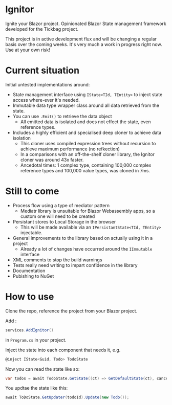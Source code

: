 # Ignitor
Ignite your Blazor project. Opinionated Blazor State management framework developed for the Tickbag project.

This project is in active development flux and will be changing a regular basis over the coming weeks.
It's very much a work in progress right now. Use at your own risk!

# Current situation
Initial untested implementations around:
- State management interface using `IState<TId, TEntity>` to inject state access where-ever it's needed.
- Immutable data type wrapper class around all data retrieved from the state.
- You can use `.Emit()` to retrieve the data object
  - All emitted data is isolated and does not effect the state, even reference types.
- Includes a highly efficient and specialised deep cloner to achieve data isolation
  - This cloner uses compiled expression trees without recursion to achieve maximum performance (no refkection)
  - In a comparisons with an off-the-shelf cloner library, the Ignitor cloner was around 43x faster.
  - Ancedotal times: 1 complex type, containing 100,000 complex reference types and 100,000 value types, was cloned in 7ms.


# Still to come
- Process flow using a type of mediator pattern
  - Mediatr library is unsuitable for Blazor Webassembly apps, so a custom one will need to be created
- Persistant stores to Local Storage in the browser
  - This will be made available via an `IPersistantState<TId, TEntity>` injectable.
- General improvements to the library based on actually using it in a project
  - Already a lot of changes have occurred around the `IImmutable` interface
- XML comments to stop the build warnings
- Tests really need writing to impart confidence in the library
- Documentation
- Pubishing to NuGet

# How to use
Clone the repo, reference the project from your Blazor project.

Add :
```c#
services.AddIgnitor()
```
in `Program.cs` in your project.

Inject the state into each component that needs it, e.g.

```c#
@inject IState<Guid, Todo> TodoState
```

Now you can read the state like so:
```c#
var todos = await TodoState.GetState((ct) => GetDefaultState(ct), cancellationSource.Token);
```

You updtae the state like this:
```c#
await ToDoState.GetUpdater(todoId).Update(new Todo());
```
